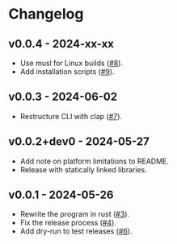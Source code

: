 # Changelog

## v0.0.4 - 2024-xx-xx

- Use musl for Linux builds
  ([#8](https://github.com/tobiasraabe/hamburg-einbuergerungstest-terminfinder/pull/8)).
- Add installation scripts
  ([#9](https://github.com/tobiasraabe/hamburg-einbuergerungstest-terminfinder/pull/9)).

## v0.0.3 - 2024-06-02

- Restructure CLI with clap
  ([#7](https://github.com/tobiasraabe/hamburg-einbuergerungstest-terminfinder/pull/7)).

## v0.0.2+dev0 - 2024-05-27

- Add note on platform limitations to README.
- Release with statically linked libraries.

## v0.0.1 - 2024-05-26

- Rewrite the program in rust
  ([#3](https://github.com/tobiasraabe/hamburg-einbuergerungstest-terminfinder/pull/3)).
- Fix the release process
  ([#4](https://github.com/tobiasraabe/hamburg-einbuergerungstest-terminfinder/pull/4)).
- Add dry-run to test releases
  ([#6](https://github.com/tobiasraabe/hamburg-einbuergerungstest-terminfinder/pull/6)).
